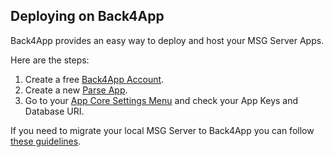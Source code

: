 ## Deploying on Back4App

Back4App provides an easy way to deploy and host your MSG Server Apps.

Here are the steps:

1. Create a free [Back4App Account](https://www.back4app.com/).
2. Create a new [Parse App](https://www.back4app.com/docs/get-started/new-parse-app).
3. Go to your [App Core Settings Menu](https://www.back4app.com/docs/platform/app-settings) and check your App Keys and Database URI.

If you need to migrate your local MSG Server to Back4App you can follow [these guidelines](https://www.back4app.com/docs/app-migration/introduction).
